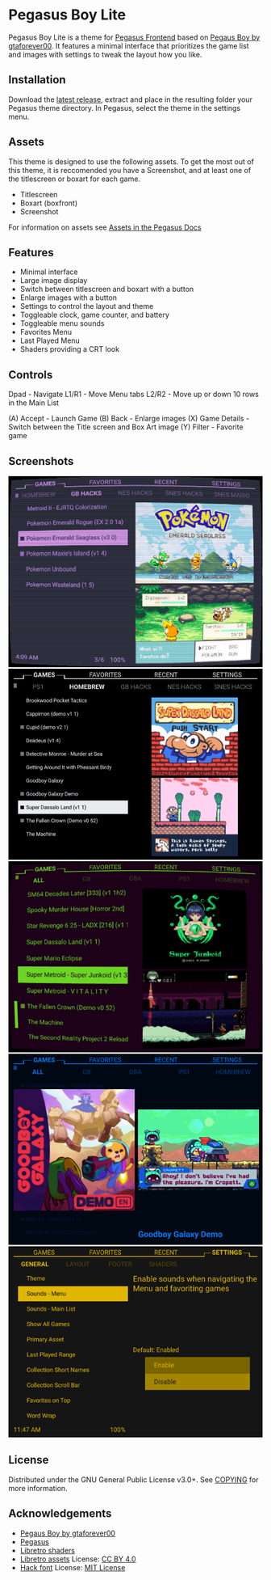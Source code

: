 # Pegasus Boy Lite
Pegasus Boy Lite is a theme for [Pegasus Frontend](https://pegasus-frontend.org) based on [Pegaus Boy by gtaforever00](https://github.com/gtaforever00/pegasus-boy).  It features a minimal interface that prioritizes the game list and images with settings to tweak the layout how you like.

## Installation
Download the [latest release](https://github.com/tap0119/PegasusBoyLite/releases/tag), extract and place in the resulting folder your Pegasus theme directory. In Pegasus, select the theme in the settings menu.

## Assets
This theme is designed to use the following assets. To get the most out of this theme, it is reccomended you have a Screenshot, and at least one of the titlescreen or boxart for each game. 

- Titlescreen
- Boxart (boxfront)
- Screenshot

For information on assets see [Assets in the Pegasus Docs](https://pegasus-frontend.org/docs/user-guide/meta-assets/)

## Features
- Minimal interface
- Large image display
- Switch between titlescreen and boxart with a button
- Enlarge images with a button
- Settings to control the layout and theme
- Toggleable clock, game counter, and battery
- Toggleable menu sounds
- Favorites Menu
- Last Played Menu
- Shaders providing a CRT look

## Controls
Dpad              - Navigate
L1/R1             - Move Menu tabs
L2/R2             - Move up or down 10 rows in the Main List

(A) Accept        - Launch Game
(B) Back          - Enlarge images
(X) Game Details  - Switch between the Title screen and Box Art image 
(Y) Filter        - Favorite game


## Screenshots

![1|300](./assets/screenshots/1.png)
![2|300](./assets/screenshots/2.png)
![3|300](./assets/screenshots/3.png)
![4|300](./assets/screenshots/4.png)
![5|300](./assets/screenshots/5.png)


## License

Distributed under the GNU General Public License v3.0+. See [COPYING](COPYING) for more information.

## Acknowledgements

- [Pegaus Boy by gtaforever00](https://github.com/gtaforever00/pegasus-boy)
- [Pegasus](https://pegasus-frontend.org/)
- [Libretro shaders](https://github.com/libretro/slang-shaders)
- [Libretro assets](https://github.com/libretro/retroarch-assets)
  License: [CC BY 4.0](assets/retroarch-assets/COPYING)
- [Hack font](https://github.com/source-foundry/Hack)
  License: [MIT License](assets/fonts/Hack/LICENSE.md)

